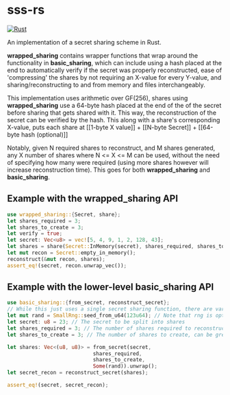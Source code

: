# sss-rs
[![Rust](https://github.com/bilowik/sss-rs/actions/workflows/rust.yml/badge.svg?branch=master)](https://github.com/bilowik/sss-rs/actions/workflows/rust.yml)

An implementation of a secret sharing scheme in Rust. 

**wrapped_sharing** contains wrapper functions that wrap around the functionality in **basic_sharing**, which 
can include using a hash placed at the end to automatically verify if the secret was properly reconstructed,
ease of 'compressing' the shares by not requiring an X-value for every Y-value, and sharing/reconstructing to
and from memory and files interchangeably.

This implementation uses arithmetic over GF(256), shares using **wrapped_sharing** use a 64-byte hash placed
at the end of the of the secret before sharing that gets shared with it. This way, the 
reconstruction of the secret can be verified by the hash. This along with a share's corresponding
X-value, puts each share at [[1-byte X value]] + [[N-byte Secret]] + [[64-byte hash (optional)]]

Notably, given N required shares to reconstruct, and M shares generated, any X number of shares where
N <= X <= M can be used, without the need of specifying how many were required (using more shares however 
will increase reconstruction time). This goes for both **wrapped_sharing** and **basic_sharing**.


## Example with the wrapped_sharing API
```rust
use wrapped_sharing::{Secret, share};
let shares_required = 3;
let shares_to_create = 3;
let verify = true;
let secret: Vec<u8> = vec![5, 4, 9, 1, 2, 128, 43];
let shares = share(Secret::InMemory(secret), shares_required, shares_to_create, verify).unwrap();
let mut recon = Secret::empty_in_memory();
reconstruct(&mut recon, shares);
assert_eq!(secret, recon.unwrap_vec());
```


## Example with the lower-level basic_sharing API
```rust
use basic_sharing::{from_secret, reconstruct_secret};
// While this just uses a single secret sharing function, there are variants for Vec<u8>
let mut rand = SmallRng::seed_from_u64(123u64); // Note that rng is optional, default seeds from entropy
let secret: u8 = 23; // The secret to be split into shares
let shares_required = 3; // The number of shares required to reconstruct the secret
let shares_to_create = 3; // The number of shares to create, can be greater than the required

let shares: Vec<(u8, u8)> = from_secret(secret,
							shares_required,
							shares_to_create,
							Some(rand)).unwrap();
let secret_recon = reconstruct_secret(shares);

assert_eq!(secret, secret_recon);
```
